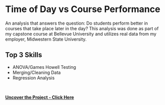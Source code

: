 # Time of Day vs Course Performance
An analysis that answers the question: Do students perform better in courses that take place later in the day?
This analysis was done as part of my capstone course at Bellevue University and utilizes real data from my employer, Midwestern State University. 

## Top 3 Skills

* ANOVA/Games Howell Testing
* Merging/Cleaning Data
* Regression Analysis
<br>

**[<i class="fa-solid fa-up-right-from-square"></i> Uncover the Project - Click Here](https://github.com/darinjyoung/Data-Science-Projects/blob/main/Time%20of%20Day%20vs%20Course%20Performance.pdf)**
